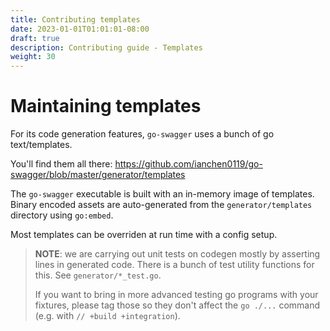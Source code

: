 ```yaml
---
title: Contributing templates
date: 2023-01-01T01:01:01-08:00
draft: true
description: Contributing guide - Templates
weight: 30
---
```

# Maintaining templates

For its code generation features, `go-swagger` uses a bunch of go text/templates.

You'll find them all there: https://github.com/ianchen0119/go-swagger/blob/master/generator/templates

The `go-swagger` executable is built with an in-memory image of templates.
Binary encoded assets are auto-generated from the `generator/templates` directory using `go:embed`.

Most templates can be overriden at run time with a config setup.

> **NOTE**: we are carrying out unit tests on codegen mostly by asserting lines in generated code.
> There is a bunch of test utility functions for this. See `generator/*_test.go`.
>
> If you want to bring in more advanced testing go programs with your fixtures, please tag
> those so they don't affect the `go ./...` command (e.g. with `// +build +integration`).

